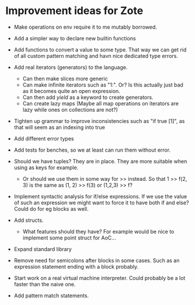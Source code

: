 # Improvement ideas for Zote

* Make operations on env require it to me mutably borrowed.

* Add a simpler way to declare new builtin functions

* Add functions to convert a value to some type. That way we can get rid of all custom pattern matching and havn nice dedicated type errors.

* Add real iterators (generators) to the language.
  * Can then make slices more generic
  * Can make infinite iterators such as "1:". Or? Is this actually just bad as it becomes quite an open expression.
  * Can then add _yield_ as a keyword to create generators.
  * Can create lazy maps (Maybe all map operations on iterators are lazy while ones on collections are not?) 

* Tighten up grammar to improve inconsistencies such as "if true [1]", as that will seem as an indexing into true

* Add different error types

* Add tests for benches, so we at least can run them without error.

* Should we have tuples? They are in place. They are more suitable when using as keys for example. 
  * Or should we use them in some way for >> instead. So that 1 >> f(2, 3) is the same as (1, 2) >> f(3) or (1,2,3) >> f? 

* Implement syntactic analysis for if/else expressions. If we use the value of such an expression we might want to force it to have both if and else? Could do for eg blocks as well.

* Add structs.
  * What features should they have? For example would be nice to implement some point struct for AoC...

* Expand standard library

* Remove need for semicolons after blocks in some cases. Such as an expression statement ending with a block probably.

* Start work on a real virtual machine interpreter. Could probably be a lot faster than the naive one.

* Add pattern match statements.  
